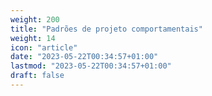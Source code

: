 ```yaml
---
weight: 200
title: "Padrões de projeto comportamentais"
weight: 14
icon: "article"
date: "2023-05-22T00:34:57+01:00"
lastmod: "2023-05-22T00:34:57+01:00"
draft: false
---
```


